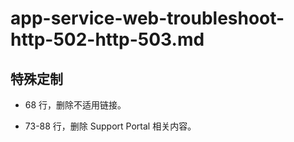 # app-service-web-troubleshoot-http-502-http-503.md

## 特殊定制

* 68 行，删除不适用链接。

* 73-88 行，删除 Support Portal 相关内容。